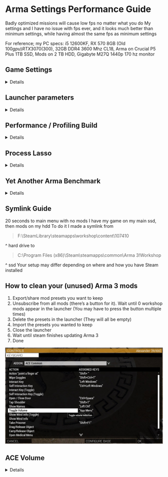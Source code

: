 # Arma Settings Performance Guide
Badly optimized missions will cause low fps no matter what you do
My settings and I have no issue with fps ever, and it looks much better than minimum settings, while having almost the same fps as minimum settings

For reference; my PC specs: i5 12600KF, RX 570 8GB (Old $100 gpu) RTX 3070 ($300), 32GB DDR4 3600 Mhz CL18, Arma on Crucial P5 Plus 1TB SSD, Mods on 2 TB HDD, Gigabyte M27Q 1440p 170 hz monitor


## Game Settings
<details>
<summary>Details</summary>

- Texture you always want on very high bc some things like scopes will be inaccurate and also very blurry
- Objects is just LOD i think, standard works fine
- Terrain you want between standard and very high
- All shadow settings look basically the same, except anything more than low just uses more fps on things you cant see/wont notice
- Idk what particles does, but id guess its bad bc arma particles are just laggy in general
- Clouds look the same on every settings, the higher ones just add more
- PIP you want on standard if you can handle it, sometimes PIP can be very laggy though since its literally rendering everything multiple times
(ultra is good for use in vehicles with PiP periscopes)
- HDR always on standard
- Dynamic lights is the amount of flashlights/street lights that exist, and ultra is 12
- AO probably off, it eats frames, but it can look nice, HDAO low is the fastest one, and they all look pretty similar
- FSAA OFF, it devours frames more than PPAA, and does a worse job
- PPAA on FXAA Standard or CMAA because those are the fastest, FXAA looks and performs slightly better
FXAA for screenshots, CMAA for better visibility
- Aniso Filtering on low, having it off looks bad, and anything higher barely makes a difference, but ultra is ok because it barely has any performance impact

If you still have low fps, turn off PIP, Dynamic Lights to low, then PPAA off, then Shadows off, then if that doesn't work, you'll have to turn down your sampling % until satisfactory

More info
[Performance Optimisation – Arma 3 - Bohemia Interactive Community (bistudio.com)](https://community.bistudio.com/wiki/Arma_3:_Performance_Optimisation#General)
</details>


## Launcher parameters
<details>
<summary>Details</summary>
... but depends on your computers specs

[Startup Parameters – Arma 3 - Bohemia Interactive Community (bistudio.com)](https://community.bistudio.com/wiki/Arma_3:_Startup_Parameters)

[Releases · GoldJohnKing/mimalloc (github.com)](https://github.com/GoldJohnKing/mimalloc/releases)

Custom memory allocator, claims to boost fps by up to 30%, ilbinek says he uses this on the TBD Event server (100-200 players)
</details>


## Performance / Profiling Build
<details>
<summary>Details</summary>

> The Profiling Branch is a test bed for changes to the game that are client-side only and compatible with the main branch, primarily performance improvements.

> There is no guarantee that there are no (game-breaking) issues on this branch, it is an experimental branch.

Basically gives more fps, but is slightly less stable/mod compatible (very rare)

</details>


## Process Lasso
<details>
<summary>Details</summary>

Process lasso reset my settings for arma, but just disabling hyperthreading on arma is what I had, maybe turn priority up to above normal
</details>


## Yet Another Arma Benchmark
<details>
<summary>Details</summary>

[Steam Workshop::Yet Another Arma Benchmark (steamcommunity.com)](https://steamcommunity.com/sharedfiles/filedetails/?id=375092418)

From stock to fully configured, I gained about 10% more fps on a very heavy benchmark, while also having less severe fps drops/stutter/lag

Comments:
params = launcher parameters on
profiling = using profiling branch
cold = 1st run usually gets lower fps
warm = after 1st run
cpu "oc" = I changed my cpu settings in my bios, but I don't think it gained any performance at all (my mobo is locked)
gpu oc = power limit and memory timings maxed
better gpu oc = above + 100% fan curve
</details>


## Symlink Guide
20 seconds to main menu with no mods
I have my game on my main ssd, then mods on my hdd
To do it I made a symlink from
> F:\SteamLibrary\steamapps\workshop\content\107410

^ hard drive
to
> C:\Program Files (x86)\Steam\steamapps\common\Arma 3\!Workshop

^ ssd
Your setup may differ depending on where and how you have Steam installed


## How to clean your (unused) Arma 3 mods

1. Export/share mod presets you want to keep
2. Unsubscribe from all mods (there’s a button for it). Wait until 0 workshop mods appear in the launcher (You may have to press the button multiple times)
3. Delete the presets in the launcher (They will all be empty)
4. Import the presets you wanted to keep
5. Close the launcher
6. Wait until steam finishes updating Arma 3
7. Done

![img](images/av2.jpg)

## ACE Volume
<details>
<summary>Details</summary>

Q: I CAN'T HEAR ANYONE BECAUSE THE SHOOTING/VEHICLE IS TOO LOUD
A: ACE Volume
(THIS WILL WORK FOR ALMOST EVERY SERVER THAT USES ACE)
-> Addon Options
-> ACE Volume

![img](images/av1.jpg)

^ My personal settings
PART 2: Bind a key to toggle it manually!
-> Controls
-> Configure Addons
-> ACE Common
-> Toggle Volume

This is the App Menu key btw v (It's not commonly used) (Any other key will also work)
</details>


